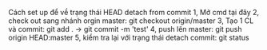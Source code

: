 Cách set up để về trạng thái HEAD detach from commit
1, Mở cmd tại đây
2, check out sang nhánh orgin master: git checkout origin/master
3, Tạo 1 CL và commit: git add . -> git commit -m 'test'
4, push lên master: git push origin HEAD:master
5, kiểm tra lại với trạng thái detach commit: git status